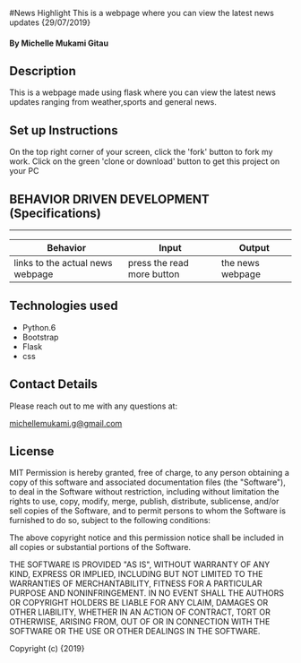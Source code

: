 #News Highlight
This is a webpage where you can view the latest news updates {29/07/2019}
#### By Michelle Mukami Gitau

## Description
This is a webpage made using flask where you can view the latest news updates ranging from weather,sports and general news.

## Set up Instructions

On the top right corner of your screen, click the 'fork' button to fork my work.
Click on the green 'clone or download' button to get this project on your PC

## BEHAVIOR DRIVEN DEVELOPMENT (Specifications)

* * *

| Behavior                         | Input            | Output       |
| -------------------------------- | ---------------- | ------------ |
| links to the actual news webpage                  | press the read more button       | the news webpage  |



## Technologies used

 * Python.6
 * Bootstrap
 * Flask
 * css

## Contact Details

Please reach out to me with any questions at:

michellemukami.g@gmail.com

## License
MIT Permission is hereby granted, free of charge, to any person obtaining a copy of this software and associated documentation files (the "Software"), to deal in the Software without restriction, including without limitation the rights to use, copy, modify, merge, publish, distribute, sublicense, and/or sell copies of the Software, and to permit persons to whom the Software is furnished to do so, subject to the following conditions:

The above copyright notice and this permission notice shall be included in all copies or substantial portions of the Software.

THE SOFTWARE IS PROVIDED "AS IS", WITHOUT WARRANTY OF ANY KIND, EXPRESS OR IMPLIED, INCLUDING BUT NOT LIMITED TO THE WARRANTIES OF MERCHANTABILITY, FITNESS FOR A PARTICULAR PURPOSE AND NONINFRINGEMENT. IN NO EVENT SHALL THE AUTHORS OR COPYRIGHT HOLDERS BE LIABLE FOR ANY CLAIM, DAMAGES OR OTHER LIABILITY, WHETHER IN AN ACTION OF CONTRACT, TORT OR OTHERWISE, ARISING FROM, OUT OF OR IN CONNECTION WITH THE SOFTWARE OR THE USE OR OTHER DEALINGS IN THE SOFTWARE.

Copyright (c) {2019}

